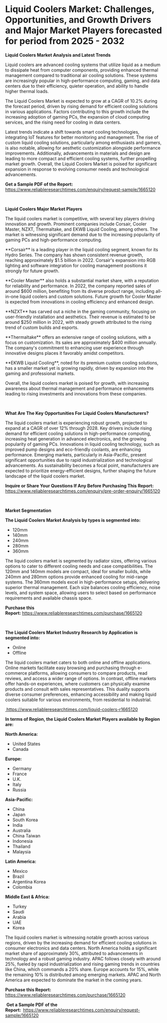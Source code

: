 <p><h1>Liquid Coolers Market: Challenges, Opportunities, and Growth Drivers and Major Market Players forecasted for period from 2025 - 2032</h1></p><p><strong>Liquid Coolers Market Analysis and Latest Trends</strong></p>
<p><p>Liquid coolers are advanced cooling systems that utilize liquid as a medium to dissipate heat from computer components, providing enhanced thermal management compared to traditional air cooling solutions. These systems are increasingly popular in high-performance computing, gaming, and data centers due to their efficiency, quieter operation, and ability to handle higher thermal loads.</p><p>The Liquid Coolers Market is expected to grow at a CAGR of 10.2% during the forecast period, driven by rising demand for efficient cooling solutions in various applications. Factors contributing to this growth include the increasing adoption of gaming PCs, the expansion of cloud computing services, and the rising need for cooling in data centers. </p><p>Latest trends indicate a shift towards smart cooling technologies, integrating IoT features for better monitoring and management. The rise of custom liquid cooling solutions, particularly among enthusiasts and gamers, is also notable, allowing for aesthetic customization alongside performance improvements. Additionally, advancements in materials and design are leading to more compact and efficient cooling systems, further propelling market growth. Overall, the Liquid Coolers Market is poised for significant expansion in response to evolving consumer needs and technological advancements.</p></p>
<p><strong>Get a Sample PDF of the Report:&nbsp;</strong> <a href="https://www.reliableresearchtimes.com/enquiry/request-sample/1665120?utm_campaign=3648&utm_medium=2&utm_source=Github&utm_content=ia&utm_term=17042025&utm_id=liquid-coolers">https://www.reliableresearchtimes.com/enquiry/request-sample/1665120</a></p>
<p>&nbsp;</p>
<p><strong>Liquid Coolers Major Market Players</strong></p>
<p><p>The liquid coolers market is competitive, with several key players driving innovation and growth. Prominent companies include Corsair, Cooler Master, NZXT, Thermaltake, and EKWB Liquid Cooling, among others. The market is witnessing significant demand due to the increasing popularity of gaming PCs and high-performance computing.</p><p>**Corsair** is a leading player in the liquid cooling segment, known for its Hydro Series. The company has shown consistent revenue growth, reaching approximately $1.5 billion in 2022. Corsair's expansion into RGB lighting and software integration for cooling management positions it strongly for future growth.</p><p>**Cooler Master** also holds a substantial market share, with a reputation for reliability and performance. In 2022, the company reported sales of around $600 million, benefiting from its diverse product range, including all-in-one liquid coolers and custom solutions. Future growth for Cooler Master is expected from innovations in cooling efficiency and enhanced design.</p><p>**NZXT** has carved out a niche in the gaming community, focusing on user-friendly installation and aesthetics. Their revenue is estimated to be around $250 million in 2022, with steady growth attributed to the rising trend of custom builds and esports.</p><p>**Thermaltake** offers an extensive range of cooling solutions, with a focus on customization. Its sales are approximately $400 million annually. The company's commitment to enhancing user experience through innovative designs places it favorably amidst competitors.</p><p>**EKWB Liquid Cooling**, noted for its premium custom cooling solutions, has a smaller market yet is growing rapidly, driven by expansion into the gaming and professional markets. </p><p>Overall, the liquid coolers market is poised for growth, with increasing awareness about thermal management and performance enhancements leading to rising investments and innovations from these companies.</p></p>
<p>&nbsp;</p>
<p><strong>What Are The Key Opportunities For Liquid Coolers Manufacturers?</strong></p>
<p><p>The liquid coolers market is experiencing robust growth, projected to expand at a CAGR of over 12% through 2028. Key drivers include rising demand for efficient cooling solutions in high-performance computing, increasing heat generation in advanced electronics, and the growing popularity of gaming PCs. Innovations in liquid cooling technology, such as improved pump designs and eco-friendly coolants, are enhancing performance. Emerging markets, particularly in Asia-Pacific, present significant opportunities due to rapid industrialization and technological advancements. As sustainability becomes a focal point, manufacturers are expected to prioritize energy-efficient designs, further shaping the future landscape of the liquid coolers market.</p></p>
<p><strong>Inquire or Share Your Questions If Any Before Purchasing This Report:</strong> <a href="https://www.reliableresearchtimes.com/enquiry/pre-order-enquiry/1665120?utm_campaign=3648&utm_medium=2&utm_source=Github&utm_content=ia&utm_term=17042025&utm_id=liquid-coolers">https://www.reliableresearchtimes.com/enquiry/pre-order-enquiry/1665120</a></p>
<p>&nbsp;</p>
<p><strong>Market Segmentation</strong></p>
<p><strong>The Liquid Coolers Market Analysis by types is segmented into:</strong></p>
<p><ul><li>120mm</li><li>140mm</li><li>240mm</li><li>280mm</li><li>360mm</li></ul></p>
<p><p>The liquid coolers market is segmented by radiator sizes, offering various options to cater to different cooling needs and case compatibilities. The 120mm and 140mm models are compact, ideal for smaller builds, while 240mm and 280mm options provide enhanced cooling for mid-range systems. The 360mm models excel in high-performance setups, delivering superior thermal management. Each size balances cooling efficiency, noise levels, and system space, allowing users to select based on performance requirements and available chassis space.</p></p>
<p><strong>Purchase this Report:&nbsp;</strong><a href="https://www.reliableresearchtimes.com/purchase/1665120?utm_campaign=3648&utm_medium=2&utm_source=Github&utm_content=ia&utm_term=17042025&utm_id=liquid-coolers">https://www.reliableresearchtimes.com/purchase/1665120</a></p>
<p>&nbsp;</p>
<p><strong>The Liquid Coolers Market Industry Research by Application is segmented into:</strong></p>
<p><ul><li>Online</li><li>Offline</li></ul></p>
<p><p>The liquid coolers market caters to both online and offline applications. Online markets facilitate easy browsing and purchasing through e-commerce platforms, allowing consumers to compare products, read reviews, and access a wider range of options. In contrast, offline markets offer hands-on experiences, where customers can physically examine products and consult with sales representatives. This duality supports diverse consumer preferences, enhancing accessibility and making liquid coolers suitable for various environments, from residential to industrial.</p></p>
<p><a href="https://www.reliableresearchtimes.com/liquid-coolers-r1665120?utm_campaign=3648&utm_medium=2&utm_source=Github&utm_content=ia&utm_term=17042025&utm_id=liquid-coolers">&nbsp;https://www.reliableresearchtimes.com/liquid-coolers-r1665120</a></p>
<p><strong>In terms of Region, the Liquid Coolers Market Players available by Region are:</strong></p>
<p>
    <p> <strong> North America: </strong>
        <ul>
            <li>United States</li>
            <li>Canada</li>
        </ul>
        </p> 
    <p> <strong> Europe: </strong>
        <ul>
            <li>Germany</li>
            <li>France</li>
            <li>U.K.</li>
            <li>Italy</li>
            <li>Russia</li>
        </ul>
        </p> 
    <p> <strong> Asia-Pacific: </strong>
        <ul>
            <li>China</li>
            <li>Japan</li>
            <li>South Korea</li>
            <li>India</li>
            <li>Australia</li>
            <li>China Taiwan</li>
            <li>Indonesia</li>
            <li>Thailand</li>
            <li>Malaysia</li>
        </ul>
        </p> 
    <p> <strong> Latin America: </strong>
        <ul>
            <li>Mexico</li>
            <li>Brazil</li>
            <li>Argentina Korea</li>
            <li>Colombia</li>
        </ul>
        </p> 
    <p> <strong> Middle East & Africa: </strong>
        <ul>
            <li>Turkey</li>
            <li>Saudi</li>
            <li>Arabia</li>
            <li>UAE</li>
            <li>Korea</li>
        </ul>
    </p>
    </p>
<p><p>The liquid coolers market is witnessing notable growth across various regions, driven by the increasing demand for efficient cooling solutions in consumer electronics and data centers. North America holds a significant market share of approximately 30%, attributed to advancements in technology and a robust gaming industry. APAC follows closely with around 25%, fueled by rapid industrialization and rising gaming trends in countries like China, which commands a 20% share. Europe accounts for 15%, while the remaining 10% is distributed among emerging markets. APAC and North America are expected to dominate the market in the coming years.</p></p>
<p><strong>Purchase this Report: </strong><a href="https://www.reliableresearchtimes.com/purchase/1665120?utm_campaign=3648&utm_medium=2&utm_source=Github&utm_content=ia&utm_term=17042025&utm_id=liquid-coolers">https://www.reliableresearchtimes.com/purchase/1665120</a></p>
<p>&nbsp;<strong>Get a Sample PDF of the Report:&nbsp;&nbsp;</strong><a href="https://www.reliableresearchtimes.com/enquiry/request-sample/1665120?utm_campaign=3648&utm_medium=2&utm_source=Github&utm_content=ia&utm_term=17042025&utm_id=liquid-coolers">https://www.reliableresearchtimes.com/enquiry/request-sample/1665120</a></p>
<p><strong></strong></p>
<p><p></p><p></p><p></p></p>